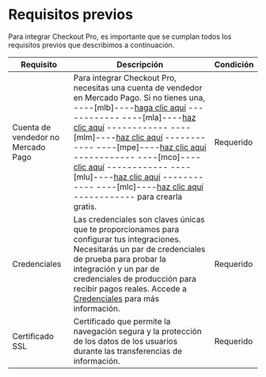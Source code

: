 # Requisitos previos

Para integrar Checkout Pro, es importante que se cumplan todos los requisitos previos que describimos a continuación.

| Requisito | Descripción | Condición |
| --- | --- | --- |
| Cuenta de vendedor no Mercado Pago | Para integrar Checkout Pro, necesitas una cuenta de vendedor en Mercado Pago. Si no tienes una, ----[mlb]----[haga clic aquí](https://www.mercadopago.com.br/hub/registration/landing) ------------ ----[mla]----[haz clic aquí](https://www.mercadopago.com.ar/hub/registration/landing) ------------  ----[mlm]----[haz clic aquí](https://www.mercadopago.com.mx/hub/registration/landing) ------------ ----[mpe]----[haz clic aquí](https://www.mercadopago.com.pe/hub/registration/landing) ------------ ----[mco]----[clic aquí](https://www.mercadopago.com.co/hub/registration/landing) ------------ ----[mlu]----[haz clic aquí](https://www.mercadopago.com.uy/hub/registration/landing) ------------ ----[mlc]----[haz clic aquí](https://www.mercadopago.cl/hub/registration/landing) ------------ para crearla gratis. | Requerido |
| Credenciales | Las credenciales son claves únicas que te proporcionamos para configurar tus integraciones. Necesitarás un par de credenciales de prueba para probar la integración y un par de credenciales de producción para recibir pagos reales. Accede a [Credenciales](/developers/es/docs/checkout-pro/additional-content/your-integrations/credentials) para más información. | Requerido |
| Certificado SSL | Certificado que permite la navegación segura y la protección de los datos de los usuarios durante las transferencias de información. | Requerido |